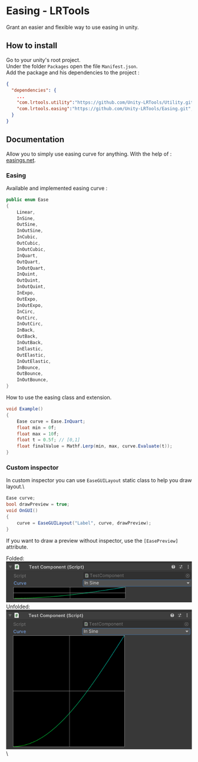 # Easing - LRTools
Grant an easier and flexible way to use easing in unity.

## How to install
Go to your unity's root project.\
Under the folder `Packages` open the file `Manifest.json`.\
Add the package and his dependencies to the project :
```json
{
  "dependencies": {
    ...
    "com.lrtools.utility":"https://github.com/Unity-LRTools/Utility.git",
    "com.lrtools.easing":"https://github.com/Unity-LRTools/Easing.git",
  }
}
```

## Documentation
Allow you to simply use easing curve for anything. 
With the help of : [easings.net](https://easings.net).

### Easing
Available and implemented easing curve :
```csharp
public enum Ease
{
    Linear,         
    InSine,         
    OutSine,        
    InOutSine,      
    InCubic,        
    OutCubic,       
    InOutCubic,     
    InQuart,        
    OutQuart,       
    InOutQuart,     
    InQuint,        
    OutQuint,       
    InOutQuint,     
    InExpo,         
    OutExpo,        
    InOutExpo,      
    InCirc,         
    OutCirc,        
    InOutCirc,      
    InBack,         
    OutBack,        
    InOutBack,      
    InElastic,      
    OutElastic,     
    InOutElastic,   
    InBounce,       
    OutBounce,      
    InOutBounce,    
}
```
How to use the easing class and extension.
```csharp
void Example() 
{
    Ease curve = Ease.InQuart;
    float min = 0f;
    float max = 10f;
    float t = 0.5f; // [0,1]
    float finalValue = Mathf.Lerp(min, max, curve.Evaluate(t));
}
```
### Custom inspector
In custom inspector you can use `EaseGUILayout` static class to help you draw layout.\
```csharp
Ease curve;
bool drawPreview = true;
void OnGUI() 
{
    curve = EaseGUILayout("Label", curve, drawPreview);
}
```
If you want to draw a preview without inspector, use the `[EasePreview]` attribute.

Folded:\
![Folded ease preview](Editor/Pictures/ease_preview_folded.png)\
Unfolded:\
![Unfolded ease preview](Editor/Pictures/ease_preview_unfolded.png)\
